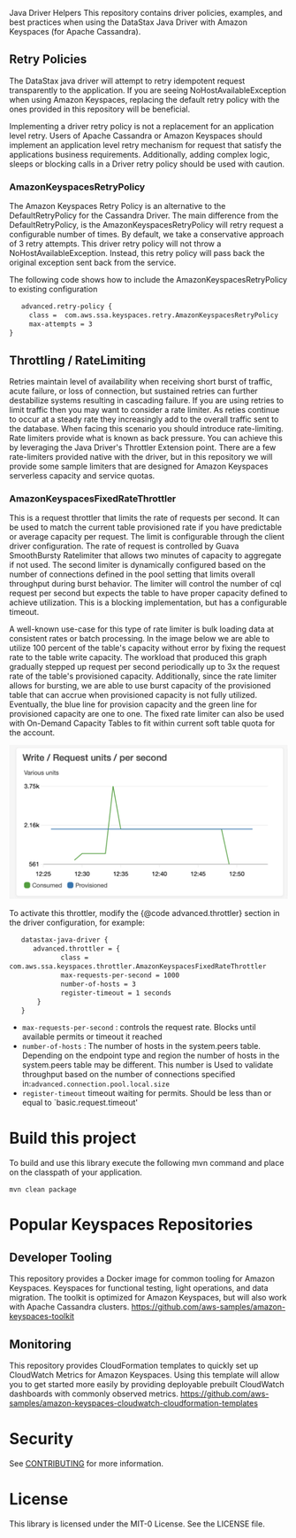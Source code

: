  Java Driver Helpers
This repository contains driver policies, examples, and best practices when using the DataStax Java Driver with Amazon Keyspaces (for Apache Cassandra).

## Retry Policies
The DataStax java driver will attempt to retry idempotent request transparently to the application. If you are seeing NoHostAvailableException when using Amazon Keyspaces, replacing the default retry policy with the ones provided in this repository will be beneficial.

Implementing a driver retry policy is not a replacement for an application level retry. Users of Apache Cassandra or Amazon Keyspaces should implement an application level retry mechanism for request that satisfy the applications business requirements.  Additionally, adding complex logic, sleeps or blocking calls in a Driver retry policy should be used with caution.  

### AmazonKeyspacesRetryPolicy
The Amazon Keyspaces Retry Policy is an alternative to the DefaultRetryPolicy for the Cassandra Driver. The main difference from the DefaultRetryPolicy, is the AmazonKeyspacesRetryPolicy will retry request a configurable number of times. By default, we take a conservative approach of 3 retry attempts. This driver retry policy will not throw a NoHostAvailableException. Instead, this retry policy will pass back the original exception sent back from the service.  

The following code shows how to include the  AmazonKeyspacesRetryPolicy to existing configuration

```
   advanced.retry-policy {
     class =  com.aws.ssa.keyspaces.retry.AmazonKeyspacesRetryPolicy
     max-attempts = 3
}
```

## Throttling / RateLimiting
Retries maintain level of availability when receiving short burst of traffic, acute failure, or loss of connection, but sustained retries can further destabilize systems resulting in cascading failure. If you are using retries to limit traffic then you may want to consider a rate limiter.  As reties continue to occur at a steady rate they increasingly add to the overall traffic sent to the database.  When facing this scenario you should introduce rate-limiting. Rate limiters provide what is known as back pressure. You can achieve this by leveraging the Java Driver's Throttler Extension point.  There are a few rate-limiters provided native with the driver, but in this repository we will provide some sample limiters that are designed for Amazon Keyspaces serverless capacity and service quotas. 

### AmazonKeyspacesFixedRateThrottler
This is a request throttler that limits the rate of requests per second. It can be used to match the current table provisioned rate if you have predictable or average capacity per request.
The limit is configurable through the client driver configuration. 
The rate of request is controlled by Guava SmoothBursty Ratelimiter that allows two minutes of capacity to aggregate if not used. 
The second limiter is dynamically configured based on the number of connections defined in the pool setting that limits overall throughput during burst behavior. 
The limiter will control the number of cql request per second but expects the table to have proper capacity defined to achieve utilization. 
This is a blocking implementation, but has a configurable timeout. 
    
A well-known use-case for this type of rate limiter is bulk loading data at consistent rates or batch processing. In the image below we are able to utilize 100 percent of the table's capacity without error by fixing the request rate to the table write capacity. The workload that produced this graph gradually stepped up request per second periodically up to 3x the request rate of the table's provisioned capacity. Additionally, since the rate limiter allows for bursting, we are able to use burst capacity of the provisioned table that can accrue when provisioned capacity is not fully utilized.  Eventually, the blue line for provision capacity and the green line for provisioned capacity are one to one. The fixed rate limiter can also be used with On-Demand Capacity Tables to fit within current soft table quota for the account.  

![Rate Limiting](/static/images/RateLimiting.png) 
 
To activate this throttler, modify the {@code advanced.throttler} section in the driver configuration, for example:
     
   ```
      datastax-java-driver {
         advanced.throttler = {
                class = com.aws.ssa.keyspaces.throttler.AmazonKeyspacesFixedRateThrottler
                max-requests-per-second = 1000
                number-of-hosts = 3
                register-timeout = 1 seconds
          }
      }  
```



* `max-requests-per-second` : controls the request rate. Blocks until available permits or timeout it reached
* `number-of-hosts` : The number of hosts in the system.peers table.  Depending on the endpoint type and region the number of hosts in the system.peers table may be different. This number is Used to validate throughput based on the number of connections specified in:`advanced.connection.pool.local.size`
* `register-timeout` timeout waiting for permits. Should be less than or equal to `basic.request.timeout'


# Build this project
To build and use this library execute the following mvn command and place on the classpath of your application. 
```
mvn clean package
```

# Popular Keyspaces Repositories

## Developer Tooling
This repository provides a Docker image for common tooling for Amazon Keyspaces. Keyspaces for functional testing, light operations, and data migration.
The toolkit is optimized for Amazon Keyspaces, but will also work with Apache Cassandra clusters.
https://github.com/aws-samples/amazon-keyspaces-toolkit

## Monitoring
This repository provides CloudFormation templates to quickly set up CloudWatch Metrics for Amazon Keyspaces. Using this template will allow you to get started more easily by providing deployable prebuilt CloudWatch dashboards with commonly observed metrics.
https://github.com/aws-samples/amazon-keyspaces-cloudwatch-cloudformation-templates


# Security

See [CONTRIBUTING](CONTRIBUTING.md#security-issue-notifications) for more information.

# License

This library is licensed under the MIT-0 License. See the LICENSE file.
